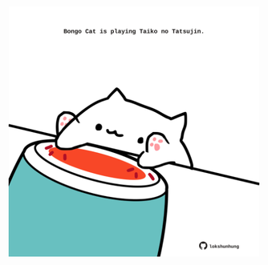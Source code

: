 <!-- built at 25/06/2022, 10:00:50 UTC -->
<p align="center">
  <img width="500" height="500" src="./ReadmeImage.svg">
</p>
